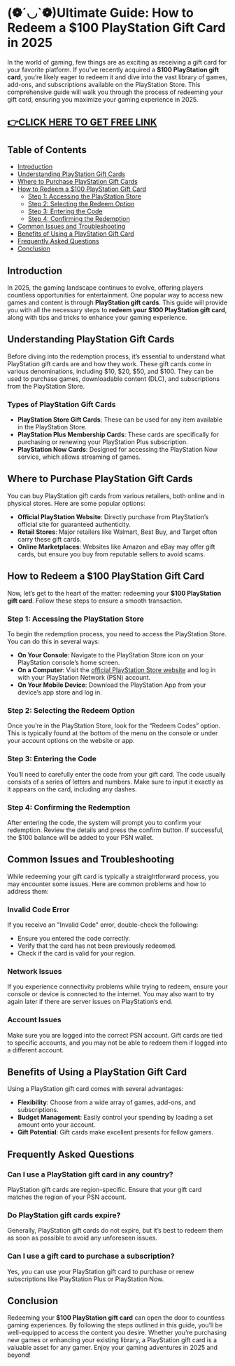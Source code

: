 # (❁´◡`❁)Ultimate Guide: How to Redeem a $100 PlayStation Gift Card in 2025

In the world of gaming, few things are as exciting as receiving a gift card for your favorite platform. If you’ve recently acquired a **$100 PlayStation gift card**, you’re likely eager to redeem it and dive into the vast library of games, add-ons, and subscriptions available on the PlayStation Store. This comprehensive guide will walk you through the process of redeeming your gift card, ensuring you maximize your gaming experience in 2025.

[👉CLICK HERE TO GET FREE LINK ](https://ebdsolutionx.com/alloffer/)
-

## Table of Contents
- [Introduction](#introduction)
- [Understanding PlayStation Gift Cards](#understanding-playstation-gift-cards)
- [Where to Purchase PlayStation Gift Cards](#where-to-purchase-playstation-gift-cards)
- [How to Redeem a $100 PlayStation Gift Card](#how-to-redeem-a-100-playstation-gift-card)
  - [Step 1: Accessing the PlayStation Store](#step-1-accessing-the-playstation-store)
  - [Step 2: Selecting the Redeem Option](#step-2-selecting-the-redeem-option)
  - [Step 3: Entering the Code](#step-3-entering-the-code)
  - [Step 4: Confirming the Redemption](#step-4-confirming-the-redemption)
- [Common Issues and Troubleshooting](#common-issues-and-troubleshooting)
- [Benefits of Using a PlayStation Gift Card](#benefits-of-using-a-playstation-gift-card)
- [Frequently Asked Questions](#frequently-asked-questions)
- [Conclusion](#conclusion)

## Introduction

In 2025, the gaming landscape continues to evolve, offering players countless opportunities for entertainment. One popular way to access new games and content is through **PlayStation gift cards**. This guide will provide you with all the necessary steps to **redeem your $100 PlayStation gift card**, along with tips and tricks to enhance your gaming experience.

## Understanding PlayStation Gift Cards

Before diving into the redemption process, it’s essential to understand what PlayStation gift cards are and how they work. These gift cards come in various denominations, including $10, $20, $50, and $100. They can be used to purchase games, downloadable content (DLC), and subscriptions from the PlayStation Store.

### Types of PlayStation Gift Cards

- **PlayStation Store Gift Cards**: These can be used for any item available in the PlayStation Store.
- **PlayStation Plus Membership Cards**: These cards are specifically for purchasing or renewing your PlayStation Plus subscription.
- **PlayStation Now Cards**: Designed for accessing the PlayStation Now service, which allows streaming of games.

## Where to Purchase PlayStation Gift Cards

You can buy PlayStation gift cards from various retailers, both online and in physical stores. Here are some popular options:

- **Official PlayStation Website**: Directly purchase from PlayStation’s official site for guaranteed authenticity.
- **Retail Stores**: Major retailers like Walmart, Best Buy, and Target often carry these gift cards.
- **Online Marketplaces**: Websites like Amazon and eBay may offer gift cards, but ensure you buy from reputable sellers to avoid scams.

## How to Redeem a $100 PlayStation Gift Card

Now, let’s get to the heart of the matter: redeeming your **$100 PlayStation gift card**. Follow these steps to ensure a smooth transaction.

### Step 1: Accessing the PlayStation Store

To begin the redemption process, you need to access the PlayStation Store. You can do this in several ways:

- **On Your Console**: Navigate to the PlayStation Store icon on your PlayStation console’s home screen.
- **On a Computer**: Visit the [official PlayStation Store website](https://store.playstation.com) and log in with your PlayStation Network (PSN) account.
- **On Your Mobile Device**: Download the PlayStation App from your device’s app store and log in.

### Step 2: Selecting the Redeem Option

Once you’re in the PlayStation Store, look for the “Redeem Codes” option. This is typically found at the bottom of the menu on the console or under your account options on the website or app.

### Step 3: Entering the Code

You’ll need to carefully enter the code from your gift card. The code usually consists of a series of letters and numbers. Make sure to input it exactly as it appears on the card, including any dashes.

### Step 4: Confirming the Redemption

After entering the code, the system will prompt you to confirm your redemption. Review the details and press the confirm button. If successful, the $100 balance will be added to your PSN wallet.

## Common Issues and Troubleshooting

While redeeming your gift card is typically a straightforward process, you may encounter some issues. Here are common problems and how to address them:

### Invalid Code Error

If you receive an "Invalid Code" error, double-check the following:
- Ensure you entered the code correctly.
- Verify that the card has not been previously redeemed.
- Check if the card is valid for your region.

### Network Issues

If you experience connectivity problems while trying to redeem, ensure your console or device is connected to the internet. You may also want to try again later if there are server issues on PlayStation’s end.

### Account Issues

Make sure you are logged into the correct PSN account. Gift cards are tied to specific accounts, and you may not be able to redeem them if logged into a different account.

## Benefits of Using a PlayStation Gift Card

Using a PlayStation gift card comes with several advantages:

- **Flexibility**: Choose from a wide array of games, add-ons, and subscriptions.
- **Budget Management**: Easily control your spending by loading a set amount onto your account.
- **Gift Potential**: Gift cards make excellent presents for fellow gamers.

## Frequently Asked Questions

### Can I use a PlayStation gift card in any country?

PlayStation gift cards are region-specific. Ensure that your gift card matches the region of your PSN account.

### Do PlayStation gift cards expire?

Generally, PlayStation gift cards do not expire, but it’s best to redeem them as soon as possible to avoid any unforeseen issues.

### Can I use a gift card to purchase a subscription?

Yes, you can use your PlayStation gift card to purchase or renew subscriptions like PlayStation Plus or PlayStation Now.

## Conclusion

Redeeming your **$100 PlayStation gift card** can open the door to countless gaming experiences. By following the steps outlined in this guide, you’ll be well-equipped to access the content you desire. Whether you’re purchasing new games or enhancing your existing library, a PlayStation gift card is a valuable asset for any gamer. Enjoy your gaming adventures in 2025 and beyond!
